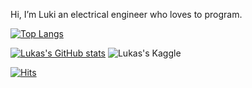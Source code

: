 Hi, I’m Luki an electrical engineer who loves to program.

[![Top Langs](https://github-readme-stats.vercel.app/api/top-langs/?username=Luki248&layout=compact&theme=ayu-mirage)](https://github.com/anuraghazra/github-readme-stats)

[![Lukas's GitHub stats](https://github-readme-stats.vercel.app/api?username=Luki248&show_icons=true&theme=ayu-mirage)](https://github.com/anuraghazra/github-readme-stats)
![Lukas's Kaggle](https://road-to-kaggle-grandmaster.vercel.app/api/badges/Luki248/notebook)

[![Hits](https://hits.seeyoufarm.com/api/count/incr/badge.svg?url=https%3A%2F%2Fgithub.com%2FLuki248%2Fhit-counter&count_bg=%2379C83D&title_bg=%23555555&icon=&icon_color=%23E7E7E7&title=hits&edge_flat=false)](https://hits.seeyoufarm.com)
